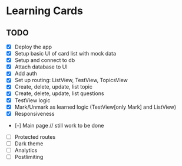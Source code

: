 # Learning Cards

## TODO

- [x] Deploy the app
- [x] Setup basic UI of card list with mock data
- [x] Setup and connect to db
- [x] Attach database to UI
- [x] Add auth
- [x] Set up routing: ListView, TestView, TopicsView
- [x] Create, delete, update, list topic
- [x] Create, delete, update, list questions
- [x] TestView logic
- [x] Mark/Unmark as learned logic (TestView[only Mark] and ListView)
- [x] Responsiveness
- [-] Main page // still work to be done
- [ ] Protected routes
- [ ] Dark theme
- [ ] Analytics
- [ ] Postlimiting
